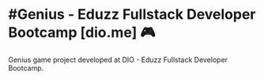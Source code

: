 # #Genius - Eduzz Fullstack Developer Bootcamp [dio.me] 🎮
Genius game project developed at DIO - Eduzz Fullstack Developer Bootcamp.

